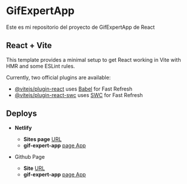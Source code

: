 # GifExpertApp

Este es mi repositorio del proyecto de GifExpertApp de React

## React + Vite

This template provides a minimal setup to get React working in Vite with HMR and some ESLint rules.

Currently, two official plugins are available:

- [@vitejs/plugin-react](https://github.com/vitejs/vite-plugin-react/blob/main/packages/plugin-react/README.md) uses [Babel](https://babeljs.io/) for Fast Refresh
- [@vitejs/plugin-react-swc](https://github.com/vitejs/vite-plugin-react-swc) uses [SWC](https://swc.rs/) for Fast Refresh

## Deploys

- **Netlify**
  - **Sites page** [URL](https://app.netlify.com/sites/page-gif-expert-app/overview)
  - **gif-expert-app** [page App](https://page-gif-expert-app.netlify.app/)

- Github Page
  - **Site** [URL](https://github.com/Arevelo27/gif-expert-app)
  - **gif-expert-app** [page App](https://arevelo27.github.io/gif-expert-app/)
